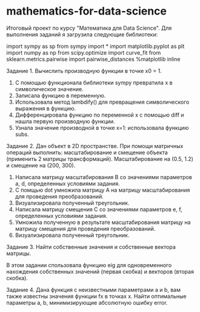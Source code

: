 # mathematics-for-data-science
Итоговый проект по курсу "Математика для Data Science". Для выполнения заданий я загрузила следующие библиотеки:

import sympy as sp
from sympy import *
import matplotlib.pyplot as plt
import numpy as np
from scipy.optimize import curve_fit
from sklearn.metrics.pairwise import pairwise_distances
%matplotlib inline

Задание 1. Вычислить производную функции в точке x0 = 1.

1. С помощью функционала библиотеки sympy превратила x в символическое значение.
2. Записала функцию в переменную.
3. Использовала метод lambdify() для превращения символического выражения в функцию.
4. Дифференцировала функцию по переменной x с помощью diff и нашла первую производную функции.
5. Узнала значение производной в точке х=1: использовала функцию subs.

Задание 2. Дан объект в 2D пространстве. При помощи матричных операций выполнить: масштабирование и смещение объекта (применить 2 матрицы трансформаций). Масштабирование на (0.5, 1.2) и смещение на (200, 300).

1. Написала матрицу масштабирования B со значениями параметров a, d, определенных условиями задания.
2. С помщью dot умножила матрицу A на матрицу масштабирования для проведения преобразований.
3. Визуализировала полученный треугольник.
4. Написала матрицу смещения C со значениями параметров e, f, определенных условиями задания.
5. Умножила полученную в результате масштабирования матрицу на матрицу смещения для проведения преобразований.
6. Визуализировала полученный треугольник.

Задание 3. Найти собственные значения и собственные вектора матрицы.

В этом задании спользовала функцию eig для одновременного нахождения собственных значений (первая скобка) и векторов (вторая скобка).

Задание 4. Дана функция с неизвестными параметрами a и b, вам также известны значения функции fx в точках x. Найти оптимальные параметры a, b, минимизирующие абсолютную ошибку error.


